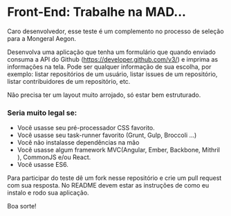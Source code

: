 # Front-End: Trabalhe na MAD...

Caro desenvolvedor, esse teste é um complemento no processo de seleção para a Mongeral Aegon.

Desenvolva uma aplicação que tenha um formulário que quando enviado consuma a API do Github (https://developer.github.com/v3/) e imprima as informações na tela. Pode ser qualquer informação de sua escolha, por exemplo: listar repositórios de um usuário, listar issues de um repositório, listar contribuidores de um repositório, etc.

Não precisa ter um layout  muito arrojado, só estar bem estruturado.

### Seria muito legal se:

* Você usasse seu pré-processador CSS favorito.
* Você usasse seu task-runner favorito (Grunt, Gulp, Broccoli ...)
* Você não instalasse dependências na mão
* Você usasse algum framework MVC(Angular, Ember, Backbone, Mithril ), CommonJS e/ou React.
* Você usasse ES6.

Para participar do teste dê um fork nesse repositório e crie um pull request com sua resposta. No README devem estar as instruções de como eu instalo e rodo sua aplicação.

Boa sorte!
